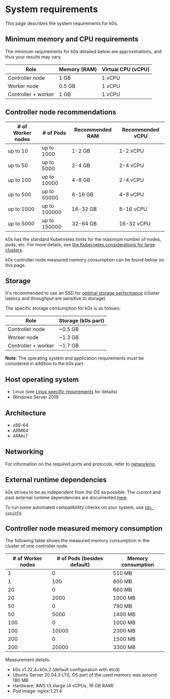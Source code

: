 # System requirements

This page describes the system requirements for k0s.

## Minimum memory and CPU requirements

The minimum requirements for k0s detailed below are approximations, and thus your results may vary.

| Role                | Memory (RAM) | Virtual CPU (vCPU) |
|---------------------|--------------|--------------------|
| Controller node     | 1   GB       | 1 vCPU             |
| Worker node         | 0.5 GB       | 1 vCPU             |
| Controller + worker | 1   GB       | 1 vCPU             |

## Controller node recommendations

| # of Worker nodes | # of Pods    | Recommended RAM | Recommended vCPU |
|-------------------|--------------|-----------------|------------------|
| up to   10        | up to   1000 | 1-2   GB        | 1-2   vCPU       |
| up to   50        | up to   5000 | 2-4   GB        | 2-4   vCPU       |
| up to  100        | up to  10000 | 4-8   GB        | 2-4   vCPU       |
| up to  500        | up to  50000 | 8-16  GB        | 4-8   vCPU       |
| up to 1000        | up to 100000 | 16-32 GB        | 8-16  vCPU       |
| up to 5000        | up to 150000 | 32-64 GB        | 16-32 vCPU       |

k0s has the standard Kubernetes limits for the maximum number of nodes, pods, etc. For more details, see [the Kubernetes considerations for large clusters](https://kubernetes.io/docs/setup/best-practices/cluster-large/).

k0s controller node measured memory consumption can be found below on this page.

## Storage

It's recommended to use an SSD for [optimal storage performance](https://etcd.io/docs/current/op-guide/performance/) (cluster latency and throughput are sensitive to storage).

The specific storage consumption for k0s is as follows:

| Role                 | Storage (k0s part) |
|----------------------|--------------------|
| Controller node      | ~0.5 GB            |
| Worker node          | ~1.3 GB            |
| Controller + worker  | ~1.7 GB            |

**Note**: The operating system and application requirements must be considered in addition to the k0s part.

## Host operating system

- Linux (see [Linux specific requirements] for details)
- Windows Server 2019

[Linux specific requirements]: external-runtime-deps.md#linux-specific

## Architecture

- x86-64
- ARM64
- ARMv7

## Networking

For information on the required ports and protocols, refer to [networking](networking.md).

## External runtime dependencies

k0s strives to be as independent from the OS as possible. The current and past
external runtime dependencies are documented [here](external-runtime-deps.md).

To run some automated compatiblility checks on your system, use
[`k0s sysinfo`](cli/k0s_sysinfo.md).

## Controller node measured memory consumption

The following table shows the measured memory consumption in the cluster of one controller node.

| # of Worker nodes | # of Pods (besides default) | Memory consumption |
|-------------------|-----------------------------|--------------------|
| 1                 | 0                           | 510  MB            |
| 1                 | 100                         | 600  MB            |
| 20                | 0                           | 660  MB            |
| 20                | 2000                        | 1000 MB            |
| 50                | 0                           | 790  MB            |
| 50                | 5000                        | 1400 MB            |
| 100               | 0                           | 1000 MB            |
| 100               | 10000                       | 2300 MB            |
| 200               | 0                           | 1500 MB            |
| 200               | 20000                       | 3300 MB            |

Measurement details:

- k0s v1.22.4+k0s.2 (default configuration with etcd)
- Ubuntu Server 20.04.3 LTS, OS part of the used memory was around 180 MB
- Hardware: AWS t3.xlarge (4 vCPUs, 16 GB RAM)
- Pod image: nginx:1.21.4
